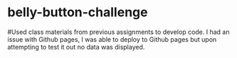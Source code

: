 # belly-button-challenge
#Used class materials from previous assignments to develop code. I had an issue with Github pages, I was able to deploy to Github pages but upon attempting to test it out no data was displayed. 
